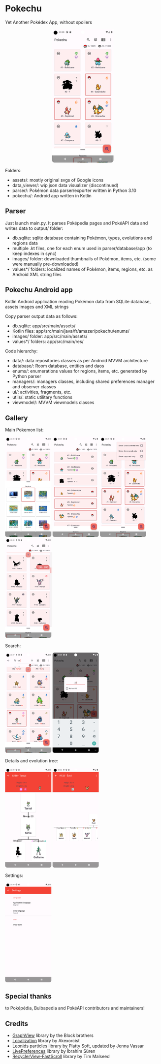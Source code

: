 # Pokechu

Yet Another Pokédex App, without spoilers

<p align="center">
    <img src="screenshots/screenshot_main.png" width="200">
</p>

Folders:

- assets/: mostly original svgs of Google icons
- data_viewer/: wip json data visualizer (discontinued)
- parser/: Pokémon data parser/exporter written in Python 3.10
- pokechu/: Android app written in Kotlin

## Parser

Just launch main.py. It parses Poképedia pages and PokéAPI data and writes data to output/ folder:

- db.sqlite: sqlite database containing Pokémon, types, evolutions and regions data
- multiple .kt files, one for each enum used in parser/database/app (to keep indexes in sync)
- images/ folder: downloaded thumbnails of Pokémon, items, etc. (some were manually pre-downloaded)
- values*/ folders: localized names of Pokémon, items, regions, etc. as Android XML string files

## Pokechu Android app

Kotlin Android application reading Pokémon data from SQLite database, assets images and XML strings

Copy parser output data as follows:

- db.sqlite: app/src/main/assets/
- Kotlin files: app/src/main/java/fr/amazer/pokechu/enums/
- images/ folder: app/src/main/assets/
- values*/ folders: app/src/main/res/

Code hierarchy:

- data/: data repositories classes as per Android MVVM architecture
- database/: Room database, entities and daos
- enums/: enumerations values for regions, items, etc. generated by Python parser
- managers/: managers classes, including shared preferences manager and observer classes
- ui/: activities, fragments, etc.
- utils/: static utilitary functions
- viewmodel/: MVVM viewmodels classes

## Gallery

Main Pokemon list:

<img src="screenshots/screenshot_regions.png" width="150">
<img src="screenshots/screenshot_main_list.png" width="150">
<img src="screenshots/screenshot_main_settings.png" width="150">
<img src="screenshots/screenshot_fastscroll.png" width="150">

Search:

<img src="screenshots/screenshot_search.png" width="150">
<img src="screenshots/screenshot_id_search.png" width="150">

Details and evolution tree:

<img src="screenshots/screenshot_details.png" width="150">
<img src="screenshots/screenshot_tree.png" width="150">

Settings:

<img src="screenshots/screenshot_settings.png" width="150">

## Special thanks

to Poképédia, Bulbapedia and PokéAPI contributors and maintainers!

## Credits
- [GraphView][graphview] library by the Block brothers
- [Localization][localization] library by Akexorcist
- [Leonids][particles] particles library by Platty Soft, [updated][particles_update] by Jenna Vassar
- [LivePreferences][livepreferences] library by İbrahim Süren
- [RecyclerView-FastScroll][fastscroll] library by Tim Malseed

[graphview]: https://github.com/oss-bandb/GraphView
[localization]: https://github.com/akexorcist/Localization
[particles]: https://github.com/plattysoft/Leonids
[particles_update]: https://github.com/bigcartel/leonids-android
[livepreferences]: https://github.com/ibrahimsn98/live-preferences
[fastscroll]: https://github.com/timusus/RecyclerView-FastScroll
